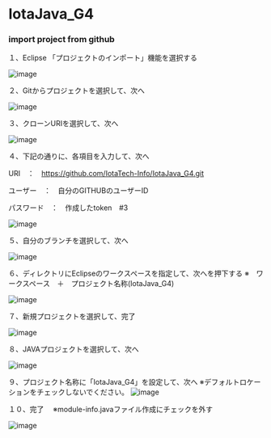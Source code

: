 # IotaJava_G4

### import project from github
１、Eclipse 「プロジェクトのインポート」機能を選択する

![image](https://user-images.githubusercontent.com/100652381/158002456-7218479a-a75e-41ab-9f94-55b1f9e4cae6.png)

２、Gitからプロジェクトを選択して、次へ

![image](https://user-images.githubusercontent.com/100652381/158002459-e4400234-bbc6-4384-bfa8-1275847ca524.png)

３、クローンURIを選択して、次へ

![image](https://user-images.githubusercontent.com/100652381/158002474-721ba44e-512b-4c8a-a455-89e0fd9ea233.png)

４、下記の通りに、各項目を入力して、次へ

URI　：　https://github.com/IotaTech-Info/IotaJava_G4.git

ユーザー　：　自分のGITHUBのユーザーID

パスワード　：　作成したtoken　#3

![image](https://user-images.githubusercontent.com/100652381/158002519-a51078d6-cef9-4312-9bf6-71c06074ff14.png)

５、自分のブランチを選択して、次へ

![image](https://user-images.githubusercontent.com/100652381/158002611-ab9fde2b-ad13-4414-b491-79cd97b5fc09.png)

６、ディレクトリにEclipseのワークスペースを指定して、次へを押下する
※　ワークスペース　＋　プロジェクト名称(IotaJava_G4)


![image](https://user-images.githubusercontent.com/100652381/158002631-13a30657-253f-4291-a1ab-27a6214972ba.png)

７、新規プロジェクトを選択して、完了

![image](https://user-images.githubusercontent.com/100652381/158002667-121c688b-c82d-4717-bc11-8d7d7bea9042.png)

８、JAVAプロジェクトを選択して、次へ

![image](https://user-images.githubusercontent.com/100652381/158002693-b6801d4d-2f13-4545-88d3-f4411b271b35.png)

９、プロジェクト名称に「IotaJava_G4」を設定して、次へ
   ※デフォルトロケーションをチェックしないでください。
![image](https://user-images.githubusercontent.com/100652381/158002721-fcae4371-9cf0-4ec5-b2c3-53b479532068.png)

１０、完了　
※module-info.javaファイル作成にチェックを外す

![image](https://user-images.githubusercontent.com/100652381/158002760-d0145cc7-810b-4c73-b1bd-bf1472d78b3f.png)



